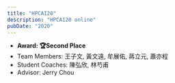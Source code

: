 ```yaml
---
title: "HPCAI20"
description: "HPCAI20 online"
pubDate: "2020"
---
```


- **Award: 🏆Second Place**
- Team Members: 王子文, 黃文遠, 牟展佑, 蔣立元, 蕭亦程
- Student Coaches: 陳弘欣, 林芍甫
- Advisor: Jerry Chou